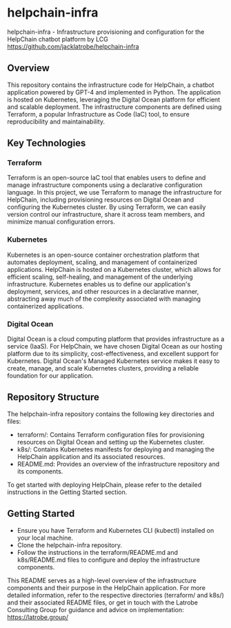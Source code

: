 # helpchain-infra
helpchain-infra - Infrastructure provisioning and configuration for the HelpChain chatbot platform by LCG
https://github.com/jacklatrobe/helpchain-infra 

## Overview
This repository contains the infrastructure code for HelpChain, a chatbot application powered by GPT-4 and implemented in Python. The application is hosted on Kubernetes, leveraging the Digital Ocean platform for efficient and scalable deployment. The infrastructure components are defined using Terraform, a popular Infrastructure as Code (IaC) tool, to ensure reproducibility and maintainability.

## Key Technologies
### Terraform
Terraform is an open-source IaC tool that enables users to define and manage infrastructure components using a declarative configuration language. In this project, we use Terraform to manage the infrastructure for HelpChain, including provisioning resources on Digital Ocean and configuring the Kubernetes cluster. By using Terraform, we can easily version control our infrastructure, share it across team members, and minimize manual configuration errors.

### Kubernetes
Kubernetes is an open-source container orchestration platform that automates deployment, scaling, and management of containerized applications. HelpChain is hosted on a Kubernetes cluster, which allows for efficient scaling, self-healing, and management of the underlying infrastructure. Kubernetes enables us to define our application's deployment, services, and other resources in a declarative manner, abstracting away much of the complexity associated with managing containerized applications.

### Digital Ocean
Digital Ocean is a cloud computing platform that provides infrastructure as a service (IaaS). For HelpChain, we have chosen Digital Ocean as our hosting platform due to its simplicity, cost-effectiveness, and excellent support for Kubernetes. Digital Ocean's Managed Kubernetes service makes it easy to create, manage, and scale Kubernetes clusters, providing a reliable foundation for our application.

## Repository Structure
The helpchain-infra repository contains the following key directories and files:

 - terraform/: Contains Terraform configuration files for provisioning resources on Digital Ocean and setting up the Kubernetes cluster.
 - k8s/: Contains Kubernetes manifests for deploying and managing the HelpChain application and its associated resources.
 - README.md: Provides an overview of the infrastructure repository and its components.

To get started with deploying HelpChain, please refer to the detailed instructions in the Getting Started section.

## Getting Started
 - Ensure you have Terraform and Kubernetes CLI (kubectl) installed on your local machine.
 - Clone the helpchain-infra repository.
 - Follow the instructions in the terraform/README.md and k8s/README.md files to configure and deploy the infrastructure components.


This README serves as a high-level overview of the infrastructure components and their purpose in the HelpChain application. For more detailed information, refer to the respective directories (terraform/ and k8s/) and their associated README files, or get in touch with the Latrobe Consulting Group for guidance and advice on implementation: https://latrobe.group/